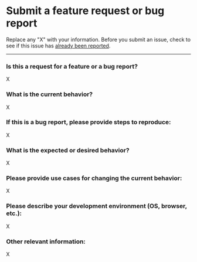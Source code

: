 # Submit a feature request or bug report

Replace any "X" with your information. Before you submit an issue,
check to see if this issue has [already been reported][1].

---

### Is this a request for a feature or a bug report?

X

### What is the current behavior?

X

### If this is a bug report, please provide steps to reproduce:

X

### What is the expected or desired behavior?

X

### Please provide use cases for changing the current behavior:

X

### Please describe your development environment (OS, browser, etc.):

X

### Other relevant information:

X

[1]: https://github.com/{user}/{repo}/issues
